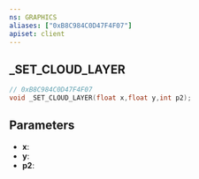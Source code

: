 ```yaml
---
ns: GRAPHICS
aliases: ["0xB8C984C0D47F4F07"]
apiset: client
---
```

## _SET_CLOUD_LAYER

```c
// 0xB8C984C0D47F4F07
void _SET_CLOUD_LAYER(float x,float y,int p2);
```


## Parameters
* **x**:
* **y**:
* **p2**:



